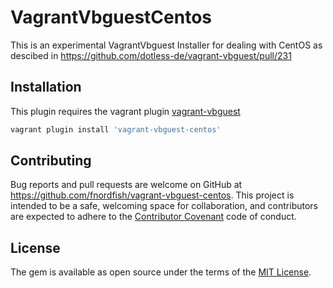 # VagrantVbguestCentos

This is an experimental VagrantVbguest Installer for dealing with CentOS as descibed in https://github.com/dotless-de/vagrant-vbguest/pull/231


## Installation

This plugin requires the vagrant plugin [vagrant-vbguest](https://github.com/dotless-de/vagrant-vbguest/)

```bash
vagrant plugin install 'vagrant-vbguest-centos'
```


## Contributing

Bug reports and pull requests are welcome on GitHub at https://github.com/fnordfish/vagrant-vbguest-centos. This project is intended to be a safe, welcoming space for collaboration, and contributors are expected to adhere to the [Contributor Covenant](http://contributor-covenant.org) code of conduct.


## License

The gem is available as open source under the terms of the [MIT License](http://opensource.org/licenses/MIT).

